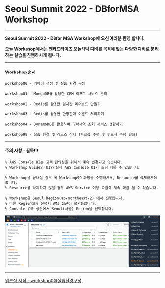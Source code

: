 # Seoul Summit 2022 - DBforMSA Workshop

---

**Seoul Summit 2022 - DBfor MSA Workshop에 오신 여러분 환영 합니다.**

**오늘 Workshop에서는 엔터프라이즈 모놀리틱 디비를 목적에 맞는 다양한 디비로 분리하는 실습을 진행하시게 됩니다.**

---

#### Workshop 순서

```
workshop00 - 키페어 생성 및 실습 환경 구성

workshop01 - MongoDB를 활용한 CRM 리포트 서비스 분리

workshop02 - Redis를 활용한 실시간 리더보드 만들기

workshop03 - Redis를 활용한 한정판매 이벤트 처리하기

workshop04 - DynamoDB를 활용하여 구매내역 조회 서비스 전환하기

workshop99 - 실습 환경 및 리소스 삭제 (워크샵 수행 후 반드시 수행 필요)
```

---

#### 주의 사항 - 필독!!!

```
% AWS Console UI는 고객 편의성을 위해서 계속 변경되고 있습니다. 
% Workshop Guide의 UI와 실제 AWS Console UI가 조금 다를 수 있습니다.

% Workshop을 끝내실 경우 꼭 Workshop99 과정을 수행하셔서, Resource를 삭제하셔야 합니다.
% Resource를 삭제하지 않을 경우 AWS Service 이용 요금이 계속 과금 될 수 있습니다.

% Workshop은 Seoul Region(ap-northeast-2) 에서 진행됩니다. 
% 다른 Region에서 진행시 AMI 접근이 불가능합니다.
% Console 우측 상단에서 Seoul(서울) Region을 선택합니다.
```

![image-20220501144253304](images/image-20220501144253304.png)

---

[워크샵 시작 - workshop00(실습환경구성) ](./workshop00/workshop00.md) 

